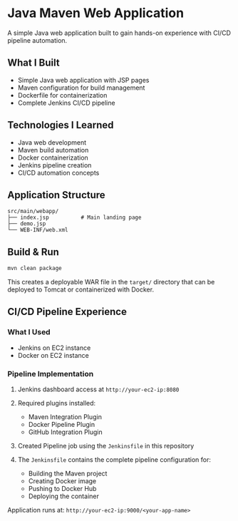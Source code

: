 # Java Maven Web Application

A simple Java web application built to gain hands-on experience with CI/CD pipeline automation.

## What I Built

- Simple Java web application with JSP pages
- Maven configuration for build management
- Dockerfile for containerization
- Complete Jenkins CI/CD pipeline

## Technologies I Learned

- Java web development
- Maven build automation
- Docker containerization
- Jenkins pipeline creation
- CI/CD automation concepts

## Application Structure

```
src/main/webapp/
├── index.jsp          # Main landing page
├── demo.jsp           
└── WEB-INF/web.xml    
```

## Build & Run

```bash
mvn clean package
```

This creates a deployable WAR file in the `target/` directory that can be deployed to Tomcat or containerized with Docker.

## CI/CD Pipeline Experience

### What I Used
- Jenkins on EC2 instance
- Docker on EC2 instance

### Pipeline Implementation
1. Jenkins dashboard access at `http://your-ec2-ip:8080`
2. Required plugins installed:
   - Maven Integration Plugin
   - Docker Pipeline Plugin
   - GitHub Integration Plugin

3. Created Pipeline job using the `Jenkinsfile` in this repository

4. The `Jenkinsfile` contains the complete pipeline configuration for:
   - Building the Maven project
   - Creating Docker image
   - Pushing to Docker Hub
   - Deploying the container

Application runs at: `http://your-ec2-ip:9000/<your-app-name>`